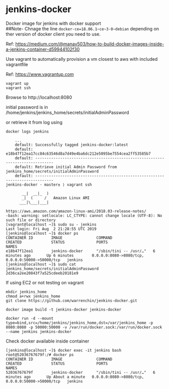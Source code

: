 # jenkins-docker
Docker image for jenkins with docker support    
##Note-  Chnage the line `docker-ce=18.06.1~ce~3-0~debian` depending on ther version of docker client you need to use.

Ref:
https://medium.com/@manav503/how-to-build-docker-images-inside-a-jenkins-container-d59944102f30

Use vagrant to automatically provision a vm closest to aws with included vagrantfile

Ref: https://www.vagrantup.com
```
vagrant up
vagrant ssh
```

Browse to http://localhost:8080

initial password is in 
/home/jenkins/jenkins_home/secrets/initialAdminPassword

or retrieve it from log using
```
docker logs jenkins
```

```
    ...
    default: Successfully tagged jenkins-docker:latest
    default: e18b47f12ea17cc84c63546d8a7d49e4ba6dc212e5095be7554cea2ff53585b7
    default: ------------------------------------------------------------------------------
    default: Retrieve initial Admin Password from jenkins_home/secrets/initialAdminPassword
    default: ------------------------------------------------------------------------------
jenkins-docker · master± ⟩ vagrant ssh

       __|  __|_  )
       _|  (     /   Amazon Linux AMI
      ___|\___|___|

https://aws.amazon.com/amazon-linux-ami/2018.03-release-notes/
-bash: warning: setlocale: LC_CTYPE: cannot change locale (UTF-8): No such file or directory
[vagrant@localhost ~]$ sudo su - jenkins
Last login: Fri Aug  2 21:28:55 UTC 2019
[jenkins@localhost ~]$ docker ps
CONTAINER ID        IMAGE               COMMAND                  CREATED             STATUS              PORTS                                              NAMES
e18b47f12ea1        jenkins-docker      "/sbin/tini -- /usr/…"   6 minutes ago       Up 6 minutes        0.0.0.0:8080->8080/tcp, 0.0.0.0:50000->50000/tcp   jenkins
[jenkins@localhost ~]$ sudo cat jenkins_home/secrets/initialAdminPassword
2d36ca2ee20843f7a525cdeeb20181e9
```

If using EC2 or not testing on vagrant

```
mkdir jenkins_home
chmod a+rwx jenkins_home
git clone https://github.com/warrenchin/jenkins-docker.git

docker image build -t jenkins-docker jenkins-docker

docker run -d --mount type=bind,src=/home/jenkins/jenkins_home,dst=/var/jenkins_home -p 8080:8080 -p 50000:50000 -v /var/run/docker.sock:/var/run/docker.sock --name jenkins jenkins-docker
```


Check docker available inside container
```
[jenkins@localhost ~]$ docker exec -it jenkins bash
root@52036767679f:/# docker ps
CONTAINER ID        IMAGE               COMMAND                  CREATED             STATUS              PORTS                                              NAMES
52036767679f        jenkins-docker      "/sbin/tini -- /usr/…"   6 minutes ago       Up About a minute   0.0.0.0:8080->8080/tcp, 0.0.0.0:50000->50000/tcp   jenkins
```